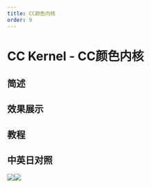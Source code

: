 ```yaml
---
title: CC颜色内核
order: 9
---
```


# CC Kernel - CC颜色内核

## 简述

## 效果展示

## 教程

## 中英日对照

![](https://mir.yuelili.com/user/AE/effects/AE-Effects-Color-CC_Kernel.png)![](https://mir.yuelili.com/user/AE/effects/AE-Effects-Color-CC_Kernel_cn.png)
